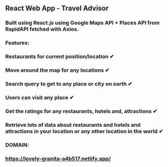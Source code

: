 

## React Web App - Travel Advisor 
### Built using React.js using Google Maps API + Places API from RapidAPI fetched with Axios. 
### Features: 

### Restaurants for current position/location ✔

### Move around the map for any locations ✔

### Search query to get to any place or city on earth ✔

### Users can visit any place ✔

### Get the ratings for any restaurants, hotels and, attractions ✔

### Retrieve lots of data about restaurants and hotels and attractions in your location or any other location in the world ✔

### DOMAIN:
### https://lovely-granita-a4b517.netlify.app/



